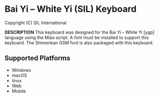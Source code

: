 Bai Yi – White Yi (SIL) Keyboard
=====================

Copyright (C) SIL International

__DESCRIPTION__
This keyboard was designed for the Bai Yi – White Yi [ygp] language using the Miao script.
A font must be installed to support this keyboard. The Shimenkan GSM font is also packaged with this keyboard.

Supported Platforms
-------------------
 * Windows
 * macOS
 * linux
 * Web
 * Mobile
 
